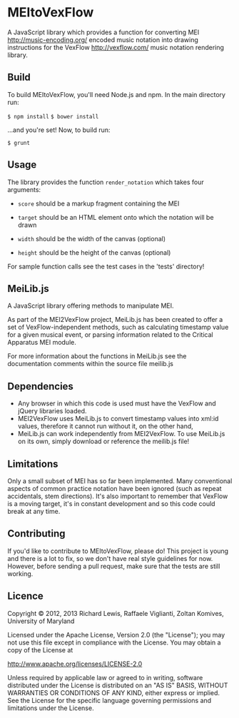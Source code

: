 # MEItoVexFlow

A JavaScript library which provides a function for converting MEI
<http://music-encoding.org/> encoded music notation into drawing
instructions for the VexFlow <http://vexflow.com/> music notation
rendering library.

## Build

To build MEItoVexFlow, you'll need Node.js and npm. In the main directory run:

`$ npm install`
`$ bower install`

...and you're set! Now, to build run:

`$ grunt`

## Usage

The library provides the function `render_notation` which takes four
arguments:

 - `score` should be a markup fragment containing the MEI

 - `target` should be an HTML <canvas> element onto which the notation
   will be drawn

 - `width` should be the width of the canvas (optional)

 - `height` should be the height of the canvas (optional)

For sample function calls see the test cases in the 'tests' directory! 

## MeiLib.js 

A JavaScript library offering methods to manipulate MEI.

As part of the MEI2VexFlow project, MeiLib.js has been created to offer a 
set of VexFlow-independent methods, such as calculating timestamp
value for a given musical event, or parsing information related to the 
Critical Apparatus MEI module.

For more information about the functions in MeiLib.js see the documentation 
comments within the source file meilib.js

## Dependencies

 - Any browser in which this code is used must have the VexFlow and
   jQuery libraries loaded.
 - MEI2VexFlow uses MeiLib.js to convert timestamp values into xml:id values, 
   therefore it cannot run without it, on the other hand,
 - MeiLib.js can work independently from MEI2VexFlow. To use MeiLib.js on 
   its own, simply download or reference the meilib.js file!


## Limitations

Only a small subset of MEI has so far been implemented. Many
conventional aspects of common practice notation have been ignored
(such as repeat accidentals, stem directions). It's also important to
remember that VexFlow is a moving target, it's in constant development
and so this code could break at any time.

## Contributing

If you'd like to contribute to MEItoVexFlow, please do! This project is young and there is a lot to fix, so we don't have real style guidelines for now. However, before sending a pull request, make sure that the tests are still working. 

## Licence

Copyright © 2012, 2013 Richard Lewis, Raffaele Viglianti, Zoltan Komives,
University of Maryland

Licensed under the Apache License, Version 2.0 (the "License"); you
may not use this file except in compliance with the License.  You may
obtain a copy of the License at

   http://www.apache.org/licenses/LICENSE-2.0

Unless required by applicable law or agreed to in writing, software
distributed under the License is distributed on an "AS IS" BASIS,
WITHOUT WARRANTIES OR CONDITIONS OF ANY KIND, either express or
implied.  See the License for the specific language governing
permissions and limitations under the License.
